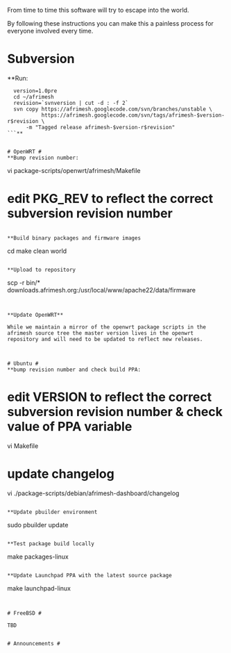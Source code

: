 From time to time this software will try to escape into the world.

By following these instructions you can make this a painless process for everyone involved every time.


# Subversion #
**Run:
```
  version=1.0pre
  cd ~/afrimesh
  revision=`svnversion | cut -d : -f 2`
  svn copy https://afrimesh.googlecode.com/svn/branches/unstable \
           https://afrimesh.googlecode.com/svn/tags/afrimesh-$version-r$revision \
      -m "Tagged release afrimesh-$version-r$revision"
```**


# OpenWRT #
**Bump revision number:
```
  vi package-scripts/openwrt/afrimesh/Makefile
  # edit PKG_REV to reflect the correct subversion revision number
```**

**Build binary packages and firmware images
```
  cd <kamikaze directory>
  make clean world
```**

**Upload to repository
```
  scp -r bin/* downloads.afrimesh.org:/usr/local/www/apache22/data/firmware
```**


**Update OpenWRT**

While we maintain a mirror of the openwrt package scripts in the afrimesh source tree the master version lives in the openwrt repository and will need to be updated to reflect new releases.

```
```


# Ubuntu #
**bump revision number and check build PPA:
```
  # edit VERSION to reflect the correct subversion revision number & check value of PPA variable
  vi Makefile
  # update changelog
  vi ./package-scripts/debian/afrimesh-dashboard/changelog
```**

**Update pbuilder environment
```
  sudo pbuilder update
```**

**Test package build locally
```
  make packages-linux
```**

**Update Launchpad PPA with the latest source package
```
  make launchpad-linux
```**


# FreeBSD #

TBD


# Announcements #